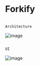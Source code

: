 # Forkify

                                                                        Architecture
![image](https://user-images.githubusercontent.com/104774843/174981354-486c5283-e8a8-40b1-b17c-0e00cb59ac59.png)

                                                                           UI
![image](https://user-images.githubusercontent.com/104774843/174981984-48a9d587-3e6b-4779-873f-336db9c5b596.png)

                                                                            
